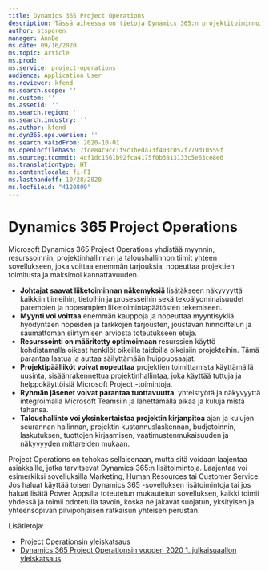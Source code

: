 ```yaml
---
title: Dynamics 365 Project Operations
description: Tässä aiheessa on tietoja Dynamics 365:n projektitoiminnoista.
author: stsporen
manager: AnnBe
ms.date: 09/16/2020
ms.topic: article
ms.prod: ''
ms.service: project-operations
audience: Application User
ms.reviewer: kfend
ms.search.scope: ''
ms.custom: ''
ms.assetid: ''
ms.search.region: ''
ms.search.industry: ''
ms.author: kfend
ms.dyn365.ops.version: ''
ms.search.validFrom: 2020-10-01
ms.openlocfilehash: 7fce84c9cc1f9c1beda73f403c052f779d10559f
ms.sourcegitcommit: 4cf1dc1561b92fca4175f0b3813133c5e63ce8e6
ms.translationtype: HT
ms.contentlocale: fi-FI
ms.lasthandoff: 10/28/2020
ms.locfileid: "4120809"
---
```

# <a name="dynamics-365-project-operations"></a>Dynamics 365 Project Operations

Microsoft Dynamics 365 Project Operations yhdistää myynnin, resurssoinnin, projektinhallinnan ja taloushallinnon tiimit yhteen sovellukseen, joka voittaa enemmän tarjouksia, nopeuttaa projektien toimitusta ja maksimoi kannattavuuden.

-   **Johtajat saavat liiketoiminnan näkemyksiä** lisätäkseen näkyvyyttä kaikkiin tiimeihin, tietoihin ja prosesseihin sekä tekoälyominaisuudet parempien ja nopeampien liiketoimintapäätösten tekemiseen.
-   **Myynti voi voittaa** enemmän kauppoja ja nopeuttaa myyntisykliä hyödyntäen nopeiden ja tarkkojen tarjousten, joustavan hinnoittelun ja saumattoman siirtymisen arviosta toteutukseen etuja.
-   **Resurssointi on määritetty optimoimaan** resurssien käyttö kohdistamalla oikeat henkilöt oikeilla taidoilla oikeisiin projekteihin. Tämä parantaa laatua ja auttaa säilyttämään huippuosaajat.
-   **Projektipäälliköt voivat nopeuttaa** projektien toimittamista käyttämällä uusinta, sisäänrakennettua projektinhallintaa, joka käyttää tuttuja ja helppokäyttöisiä Microsoft Project -toimintoja.
-   **Ryhmän jäsenet voivat parantaa tuottavuutta**, yhteistyötä ja näkyvyyttä integroimalla Microsoft Teamsiin ja lähettämällä aikaa ja kuluja mistä tahansa.
-   **Taloushallinto voi yksinkertaistaa projektin kirjanpitoa** ajan ja kulujen seurannan hallinnan, projektin kustannuslaskennan, budjetoinnin, laskutuksen, tuottojen kirjaamisen, vaatimustenmukaisuuden ja näkyvyyden mittareiden mukaan.

Project Operations on tehokas sellaisenaan, mutta sitä voidaan laajentaa asiakkaille, jotka tarvitsevat Dynamics 365:n lisätoimintoja. Laajentaa voi esimerkiksi sovelluksilla Marketing, Human Resources tai Customer Service. Jos haluat käyttää toisen Dynamics 365 -sovelluksen lisätoimintoja tai jos haluat lisätä Power Appsilla toteutetun mukautetun sovelluksen, kaikki toimii yhdessä ja toimii odotetulla tavoin, koska ne jakavat suojatun, yksityisen ja yhteensopivan pilvipohjaisen ratkaisun yhteisen perustan.

Lisätietoja:

- [Project Operationsin yleiskatsaus](https://dynamics.microsoft.com/en-us/project-operations/overview/)
- [Dynamics 365 Project Operationsin vuoden 2020 1. julkaisuaallon yleiskatsaus](https://docs.microsoft.com/dynamics365-release-plan/2020wave1/dynamics365-project-operations/)

